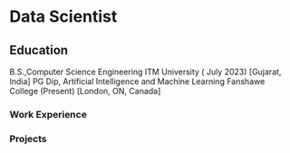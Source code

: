 # Data Scientist 

## Education 
 B.S.,Computer Science Engineering                       ITM University ( July 2023) [Gujarat, India]
 PG Dip, Artificial Intelligence and Machine Learning    Fanshawe College (Present)  [London, ON, Canada]

### Work Experience 


### Projects 
